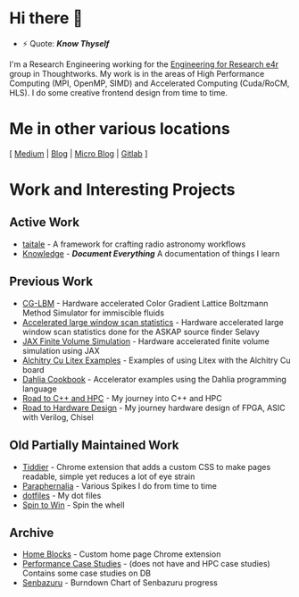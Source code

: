 # Hi there 👋

- ⚡ Quote: _**Know Thyself**_

I'm a Research Engineering working for the [Engineering for Research e4r](https://www.thoughtworks.com/en-in/clients/engineering-research) group in Thoughtworks.
My work is in the areas of High Performance Computing (MPI, OpenMP, SIMD) and Accelerated Computing (Cuda/RoCM, HLS). I do some creative frontend design from time to time.

# Me in other various locations
\[ [Medium](https://medium.com/@nimalan854) | [Blog](https://mark1626.github.io/blog/) | [Micro Blog](https://github.com/Mark1626/micro-blog) | [Gitlab](https://gitlab.com/nimalan-m) \]

<!-- [ctrl-c.club](https://ctrl-c.club/~mark1626)  -->

# Work and Interesting Projects

## Active Work

- [taitale](https://gitlab.com/taitale/taitale) - A framework for crafting radio astronomy workflows
- [Knowledge](https://mark1626.github.io/knowledge/) - _**Document Everything**_ A documentation of things I learn

## Previous Work

- [CG-LBM](https://github.com/dic-case-studies/cg-lbm) - Hardware accelerated Color Gradient Lattice Boltzmann Method Simulator for immiscible fluids
- [Accelerated large window scan statistics](https://gitlab.com/nimalan-m/sliding-array-math-casestudy/) - Hardware accelerated large window scan statistics done for the ASKAP source finder Selavy
- [JAX Finite Volume Simulation](https://github.com/Mark1626/finitevolume-jax) - Hardware accelerated finite volume simulation using JAX
- [Alchitry Cu Litex Examples](https://github.com/Mark1626/litex-alchitry-cu-examples/) - Examples of using Litex with the Alchitry Cu board
- [Dahlia Cookbook](https://github.com/Mark1626/dahlia-cookbook) - Accelerator examples using the Dahlia programming language
- [Road to C++ and HPC](https://github.com/Mark1626/road-to-plus-plus) - My journey into C++ and HPC
- [Road to Hardware Design](https://github.com/Mark1626/road-to-hardware-design) - My journey hardware design of FPGA, ASIC with Verilog, Chisel

## Old Partially Maintained Work

- [Tiddier](https://github.com/Mark1626/Tiddier) - Chrome extension that adds a custom CSS to make pages readable, simple yet reduces a lot of eye strain
- [Paraphernalia](https://github.com/Mark1626/Paraphernalia) - Various Spikes I do from time to time
- [dotfiles](https://github.com/Mark1626/dotfiles) - My dot files
- [Spin to Win](https://github.com/Mark1626/spin-to-win/pulls) - Spin the whell

## Archive

- [Home Blocks](https://github.com/Mark1626/home-blocks) - Custom home page Chrome extension
- [Performance Case Studies](https://github.com/Mark1626/performance-case-studies) - (does not have and HPC case studies) Contains some case studies on DB
- [Senbazuru](https://github.com/Mark1626/senbazuru) - Burndown Chart of Senbazuru progress
